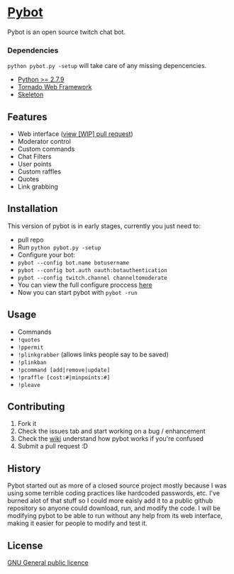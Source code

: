 # [Pybot](http://pybot.ca)

Pybot is an open source twitch chat bot.

### Dependencies
`python pybot.py -setup` will take care of any missing depencencies.

- [Python >= 2.7.9](https://www.python.org/download/releases/2.7/)
- [Tornado Web Framework](https://github.com/tornadoweb/tornado)
- [Skeleton](https://github.com/dhg/Skeleton)

## Features

- Web interface ([view [WIP] pull request](https://github.com/isivisi/pybot/pull/17))
- Moderator control
- Custom commands
- Chat Filters
- User points
- Custom raffles
- Quotes
- Link grabbing

## Installation

This version of pybot is in early stages, currently you just need to:
- pull repo
- Run `python pybot.py -setup`
- Configure your bot:
 - `pybot --config bot.name botusername`
 - `pybot --config bot.auth oauth:botauthentication`
 - `pybot --config twitch.channel channeltomoderate`
- You can view the full configure proccess [here](https://github.com/isivisi/pybot/wiki/Config)
- Now you can start pybot with `pybot -run`

## Usage

 - Commands
  - `!quotes`
  - `!ppermit`
  - `!plinkgrabber`     (allows links people say to be saved)
  - `!plinkban` 
  - `!pcommand [add|remove|update]`
  - `!praffle [cost:#|minpoints:#]`
  - `!pleave`

## Contributing

1. Fork it
2. Check the issues tab and start working on a bug / enhancement
3. Check the [wiki](https://github.com/isivisi/pybot/wiki) understand how pybot works if you're confused
5. Submit a pull request :D

## History

Pybot started out as more of a closed source project mostly because I was using some terrible coding practices like hardcoded passwords, etc. I've burned alot of that stuff so I could more eaisly add it to a public github repository so anyone could download, run, and modify the code. I will be modifying pybot to be able to run without any help from its web interface, making it easier for people to modify and test it.

## License

[GNU General public licence](https://github.com/isivisi/pybot/blob/master/LICENSE)
